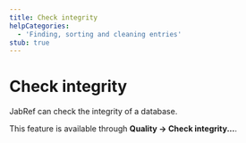 ```yaml
---
title: Check integrity
helpCategories:
  - 'Finding, sorting and cleaning entries'
stub: true
---
```


# Check integrity

JabRef can check the integrity of a database.

This feature is available through **Quality → Check integrity...**.

